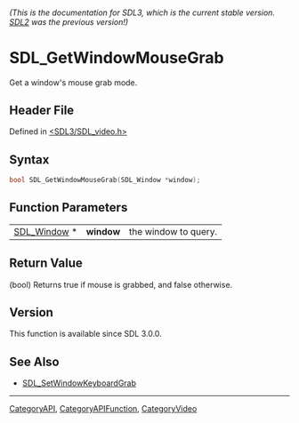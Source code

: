 ###### (This is the documentation for SDL3, which is the current stable version. [SDL2](https://wiki.libsdl.org/SDL2/) was the previous version!)
# SDL_GetWindowMouseGrab

Get a window's mouse grab mode.

## Header File

Defined in [<SDL3/SDL_video.h>](https://github.com/libsdl-org/SDL/blob/main/include/SDL3/SDL_video.h)

## Syntax

```c
bool SDL_GetWindowMouseGrab(SDL_Window *window);
```

## Function Parameters

|                            |            |                      |
| -------------------------- | ---------- | -------------------- |
| [SDL_Window](SDL_Window) * | **window** | the window to query. |

## Return Value

(bool) Returns true if mouse is grabbed, and false otherwise.

## Version

This function is available since SDL 3.0.0.

## See Also

- [SDL_SetWindowKeyboardGrab](SDL_SetWindowKeyboardGrab)

----
[CategoryAPI](CategoryAPI), [CategoryAPIFunction](CategoryAPIFunction), [CategoryVideo](CategoryVideo)

